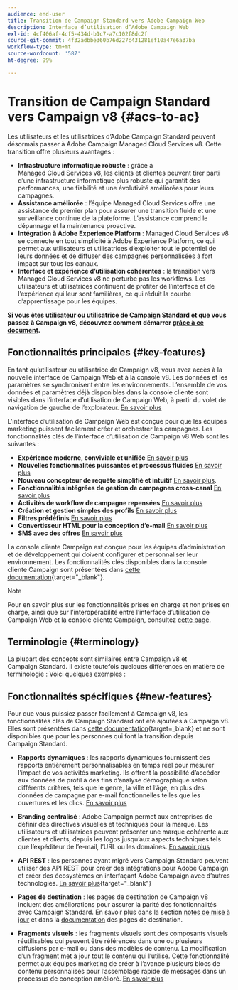 ```yaml
---
audience: end-user
title: Transition de Campaign Standard vers Adobe Campaign Web
description: Interface d’utilisation d’Adobe Campaign Web
exl-id: 4cf406af-4cf5-434d-b1c7-a7c102f8dc2f
source-git-commit: 4f32adbbe360b76d227c431281ef10a47e6a37ba
workflow-type: tm+mt
source-wordcount: '587'
ht-degree: 99%

---
```


# Transition de Campaign Standard vers Campaign v8 {#acs-to-ac}

Les utilisateurs et les utilisatrices d’Adobe Campaign Standard peuvent désormais passer à Adobe Campaign Managed Cloud Services v8. Cette transition offre plusieurs avantages :

* **Infrastructure informatique robuste** : grâce à Managed Cloud Services v8, les clients et clientes peuvent tirer parti d’une infrastructure informatique plus robuste qui garantit des performances, une fiabilité et une évolutivité améliorées pour leurs campagnes.
* **Assistance améliorée** : l’équipe Managed Cloud Services offre une assistance de premier plan pour assurer une transition fluide et une surveillance continue de la plateforme. L’assistance comprend le dépannage et la maintenance proactive.
* **Intégration à Adobe Experience Platform** : Managed Cloud Services v8 se connecte en tout simplicité à Adobe Experience Platform, ce qui permet aux utilisateurs et utilisatrices d’exploiter tout le potentiel de leurs données et de diffuser des campagnes personnalisées à fort impact sur tous les canaux.
* **Interface et expérience d’utilisation cohérentes** : la transition vers Managed Cloud Services v8 ne perturbe pas les workflows. Les utilisateurs et utilisatrices continuent de profiter de l’interface et de l’expérience qui leur sont familières, ce qui réduit la courbe d’apprentissage pour les équipes.

**Si vous êtes utilisateur ou utilisatrice de Campaign Standard et que vous passez à Campaign v8, découvrez comment démarrer [grâce à ce document](../../adoption/home.md).**

<!--
As a Campaign Standard user, we now offer you a way to migrate to Adobe Campaign v8. You will benefit from both the new Campaign Web interface and the v8 console.
-->

## Fonctionnalités principales {#key-features}

En tant qu’utilisateur ou utilisatrice de Campaign v8, vous avez accès à la nouvelle interface de Campaign Web et à la console v8. Les données et les paramètres se synchronisent entre les environnements. L’ensemble de vos données et paramètres déjà disponibles dans la console cliente sont visibles dans l’interface d’utilisation de Campaign Web, à partir du volet de navigation de gauche de l’explorateur. [En savoir plus](../get-started/user-interface.md#user-interface-explorer)

L’interface d’utilisation de Campaign Web est conçue pour que les équipes marketing puissent facilement créer et orchestrer les campagnes. Les fonctionnalités clés de l’interface d’utilisation de Campaign v8 Web sont les suivantes :

* **Expérience moderne, conviviale et unifiée** [En savoir plus](../get-started/connect-to-campaign.md)
* **Nouvelles fonctionnalités puissantes et processus fluides** [En savoir plus](../get-started/user-interface.md)
* **Nouveau concepteur de requête simplifié et intuitif** [En savoir plus](../query/query-modeler-overview.md).
* **Fonctionnalités intégrées de gestion de campagnes cross-canal** [En savoir plus](../msg/gs-messages.md)
* **Activités de workflow de campagne repensées** [En savoir plus](../workflows/gs-workflows.md)
* **Création et gestion simples des profils** [En savoir plus](../audience/about-recipients.md)
* **Filtres prédéfinis** [En savoir plus](../get-started/predefined-filters.md)
* **Convertisseur HTML pour la conception d’e-mail** [En savoir plus](../email/existing-content.md)
* **SMS avec des offres** [En savoir plus](../msg/offers.md)

La console cliente Campaign est conçue pour les équipes d’administration et de développement qui doivent configurer et personnaliser leur environnement. Les fonctionnalités clés disponibles dans la console cliente Campaign sont présentées dans [cette documentation](https://experienceleague.adobe.com/fr/docs/campaign/campaign-v8/new/whats-new){target="_blank"}.

>[!NOTE]
>
>Pour en savoir plus sur les fonctionnalités prises en charge et non prises en charge, ainsi que sur l’interopérabilité entre l’interface d’utilisation de Campaign Web et la console cliente Campaign, consultez [cette page](../get-started/capability-matrix.md).

## Terminologie {#terminology}

La plupart des concepts sont similaires entre Campaign v8 et Campaign Standard. Il existe toutefois quelques différences en matière de terminologie : Voici quelques exemples :

<!--
* Profiles are **Recipients** in the console. [Learn more](../audience/gs-audiences-recipients.md).
* Test profiles are **Seed addresses**. [Learn more](../preview-test/test-deliveries.md).
* The delivery preparation is the **Delivery analysis**. [Learn more](../monitor/prepare-send.md).
* Audiences are **Lists**. [Learn more](../audience/gs-audiences-recipients.md).
-->

<!--
* Custom resources are **Schemas**
* Messages are referred to as **Deliveries**
* Roles are configured with **Named Rights**
* Security Groups are **Operator Groups**
* Organizational units are managed through **Folder Permissions**
* Product users are **Operators** in the client console
* Delivery preparation is the **Delivery analysis** in the client console
-->

## Fonctionnalités spécifiques {#new-features}

Pour que vous puissiez passer facilement à Campaign v8, les fonctionnalités clés de Campaign Standard ont été ajoutées à Campaign v8. Elles sont présentées dans [cette documentation](https://experienceleague.adobe.com/docs/experience-cloud/campaign/campaign-standard-migration-home.html?lang=fr){target=_blank} et ne sont disponibles que pour les personnes qui font la transition depuis Campaign Standard.

* **Rapports dynamiques** : les rapports dynamiques fournissent des rapports entièrement personnalisables en temps réel pour mesurer l’impact de vos activités marketing. Ils offrent la possibilité d’accéder aux données de profil à des fins d’analyse démographique selon différents critères, tels que le genre, la ville et l’âge, en plus des données de campagne par e-mail fonctionnelles telles que les ouvertures et les clics. [En savoir plus](../reporting/dynamic-reporting/get-started-reporting.md)

* **Branding centralisé** : Adobe Campaign permet aux entreprises de définir des directives visuelles et techniques pour la marque. Les utilisateurs et utilisatrices peuvent présenter une marque cohérente aux clientes et clients, depuis les logos jusqu’aux aspects techniques tels que l’expéditeur de l’e-mail, l’URL ou les domaines. [En savoir plus](../administration/branding/branding-gs.md)

* **API REST** : les personnes ayant migré vers Campaign Standard peuvent utiliser des API REST pour créer des intégrations pour Adobe Campaign et créer des écosystèmes en interfaçant Adobe Campaign avec d’autres technologies. [En savoir plus](https://experienceleague.adobe.com/docs/campaign/campaign-v8/developer/apis/get-started-apis.html?lang=fr){target="_blank"}

* **Pages de destination** : les pages de destination de Campaign v8 incluent des améliorations pour assurer la parité des fonctionnalités avec Campaign Standard. En savoir plus dans la section [notes de mise à jour](../rn/release-notes.md#new-24-4) et dans la [documentation](../landing-pages/get-started-lp.md) des pages de destination.

* **Fragments visuels** : les fragments visuels sont des composants visuels réutilisables qui peuvent être référencés dans une ou plusieurs diffusions par e-mail ou dans des modèles de contenu. La modification d’un fragment met à jour tout le contenu qui l’utilise. Cette fonctionnalité permet aux équipes marketing de créer à l’avance plusieurs blocs de contenu personnalisés pour l’assemblage rapide de messages dans un processus de conception amélioré. [En savoir plus](../content/use-visual-fragments.md)

<!--
* Delivery Alerting: In addition to viewing notifications directly in Campaign, Adobe Campaign also provides an email alerting system to trigger email alerts to users or external stakeholders of important system activities. Create, manage, and receive customizable alerts and dashboards to keep track of delivery successes or failures. Adobe Campaign Delivery Alerting boosts efficiency by keeping all involved Adobe Campaign users in a company automatically informed about the delivery execution status, via email and dashboard. 

* Landing Pages: Landing pages are web forms that can be used to capture information on your audiences, offer subscriptions to a service, display data and grow your database. Landing pages can also be used for acquiring or updating existing profiles, and to set up a double opt-in mechanism, allowing you to protect the platform from wrong or invalid email addresses, or spambots. [Learn more](../landing-pages/get-started-lp.md)
-->